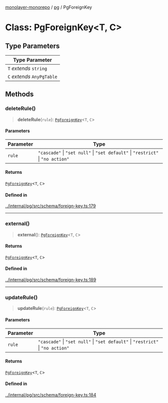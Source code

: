 [monolayer-monorepo](../../index.md) / [pg](../index.md) / PgForeignKey

# Class: PgForeignKey\<T, C\>

## Type Parameters

| Type Parameter |
| ------ |
| `T` *extends* `string` |
| `C` *extends* `AnyPgTable` |

## Methods

### deleteRule()

> **deleteRule**(`rule`): [`PgForeignKey`](PgForeignKey.md)\<`T`, `C`\>

#### Parameters

| Parameter | Type |
| ------ | ------ |
| `rule` | `"cascade"` \| `"set null"` \| `"set default"` \| `"restrict"` \| `"no action"` |

#### Returns

[`PgForeignKey`](PgForeignKey.md)\<`T`, `C`\>

#### Defined in

[../internal/pg/src/schema/foreign-key.ts:179](https://github.com/dunkelbraun/monolayer/blob/6bdf3be3c6969418f99f4a76945aeb545cab66bd/internal/pg/src/schema/foreign-key.ts#L179)

***

### external()

> **external**(): [`PgForeignKey`](PgForeignKey.md)\<`T`, `C`\>

#### Returns

[`PgForeignKey`](PgForeignKey.md)\<`T`, `C`\>

#### Defined in

[../internal/pg/src/schema/foreign-key.ts:189](https://github.com/dunkelbraun/monolayer/blob/6bdf3be3c6969418f99f4a76945aeb545cab66bd/internal/pg/src/schema/foreign-key.ts#L189)

***

### updateRule()

> **updateRule**(`rule`): [`PgForeignKey`](PgForeignKey.md)\<`T`, `C`\>

#### Parameters

| Parameter | Type |
| ------ | ------ |
| `rule` | `"cascade"` \| `"set null"` \| `"set default"` \| `"restrict"` \| `"no action"` |

#### Returns

[`PgForeignKey`](PgForeignKey.md)\<`T`, `C`\>

#### Defined in

[../internal/pg/src/schema/foreign-key.ts:184](https://github.com/dunkelbraun/monolayer/blob/6bdf3be3c6969418f99f4a76945aeb545cab66bd/internal/pg/src/schema/foreign-key.ts#L184)
